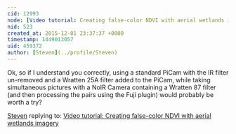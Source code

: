 ```yaml
---
cid: 12993
node: [Video tutorial: Creating false-color NDVI with aerial wetlands imagery](../notes/warren/10-27-2011/video-tutorial-creating-false-color-ndvi-aerial-wetlands-imagery)
nid: 523
created_at: 2015-12-01 23:37:37 +0000
timestamp: 1449013057
uid: 459372
author: [Steven](../profile/Steven)
---
```


Ok, so if I understand you correctly, using a standard PiCam with the IR filter un-removed and a Wratten 25A filter added to the PiCam, while taking simultaneous pictures with a NoIR Camera containing a Wratten 87 filter (and then processing the pairs using the Fuji plugin) would probably be worth a try?

[Steven](../profile/Steven) replying to: [Video tutorial: Creating false-color NDVI with aerial wetlands imagery](../notes/warren/10-27-2011/video-tutorial-creating-false-color-ndvi-aerial-wetlands-imagery)

